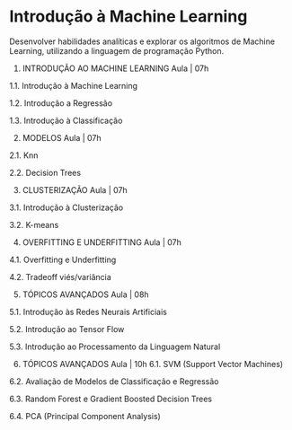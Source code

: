 # Introdução à Machine Learning

Desenvolver habilidades analíticas e explorar os algoritmos de Machine Learning, utilizando a linguagem de programação Python.

1. INTRODUÇÃO AO MACHINE LEARNING Aula | 07h

1.1. Introdução à Machine Learning

1.2. Introdução a Regressão

1.3. Introdução à Classificação

2. MODELOS Aula | 07h

2.1. Knn

2.2. Decision Trees

3. CLUSTERIZAÇÃO Aula | 07h

3.1. Introdução à Clusterização

3.2. K-means

4. OVERFITTING E UNDERFITTING Aula | 07h

4.1. Overfitting e Underfitting

4.2. Tradeoff viés/variância

5. TÓPICOS AVANÇADOS Aula | 08h

5.1. Introdução às Redes Neurais Artificiais

5.2. Introdução ao Tensor Flow

5.3. Introdução ao Processamento da Linguagem Natural

6. TÓPICOS AVANÇADOS Aula | 10h
6.1. SVM (Support Vector Machines)

6.2. Avaliação de Modelos de Classificação e Regressão

6.3. Random Forest e Gradient Boosted Decision Trees

6.4. PCA (Principal Component Analysis)

